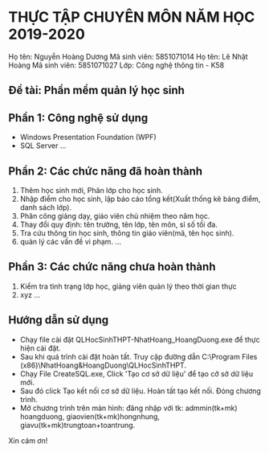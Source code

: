 # THỰC TẬP CHUYÊN MÔN NĂM HỌC 2019-2020
Họ tên: Nguyễn Hoàng Dương
Mã sinh viên: 5851071014
Họ tên: Lê Nhật Hoàng
Mã sinh viên: 5851071027
Lớp: Công nghệ thông tin - K58
## Đề tài: Phần mềm quản lý học sinh
## Phần 1: Công nghệ sử dụng
- Windows Presentation Foundation (WPF)
- SQL Server
...
## Phần 2: Các chức năng đã hoàn thành
1. Thêm học sinh mới, Phân lớp cho học sinh.
2. Nhập điểm cho học sinh, lập báo cáo tổng kết(Xuất thống kê bảng điểm, danh sách lớp).
3. Phân công giảng dạy, giáo viên chủ nhiệm theo năm học.
4. Thay đổi quy định: tên trường, tên lớp, tên môn, sỉ số tối đa.
5. Tra cứu thông tin học sinh, thông tin giáo viên(mã, tên học sinh).
6. quản lý các vấn đề vi phạm.
...
## Phần 3: Các chức năng chưa hoàn thành
1. Kiểm tra tình trạng lớp học, giảng viên quản lý theo thời gian thực
2. xyz
...
## Hướng dẫn sử dụng
- Chạy file cài đặt QLHocSinhTHPT-NhatHoang_HoangDuong.exe để thực hiện cài đặt.
- Sau khi quá trình cài đặt hoàn tất. Truy cập đường dẫn C:\Program Files (x86)\NhatHoang&HoangDuong\QLHocSinhTHPT.
- Chạy File CreateSQL.exe, Click 'Tạo cơ sở dữ liệu' để tạo cở sở dữ liệu mới.
- Sau đó click Tạo kết nối cơ sở dữ liệu. Hoàn tất tạo kết nối. Đóng chương trình.
- Mở chương trình trên màn hình: đăng nhập với tk: admmin(tk+mk) hoangduong, giaovien(tk+mk)hongnhung, giavu(tk+mk)trungtoan+toantrung.

Xin cám ơn!
